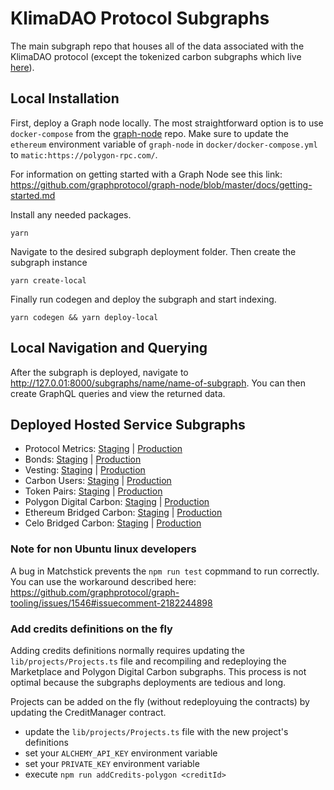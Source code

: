 # KlimaDAO Protocol Subgraphs

The main subgraph repo that houses all of the data associated with the KlimaDAO protocol (except the tokenized carbon subgraphs which live [here](https://github.com/klimadao/carbon-subgraph)).

## Local Installation

First, deploy a Graph node locally. The most straightforward option is to use
`docker-compose` from the [graph-node](https://github.com/graphprotocol/graph-node/tree/master/docker#docker-compose) repo.
Make sure to update the `ethereum` environment variable of `graph-node` in `docker/docker-compose.yml` to `matic:https://polygon-rpc.com/`.

For information on getting started with a Graph Node see this link: https://github.com/graphprotocol/graph-node/blob/master/docs/getting-started.md

Install any needed packages.

```
yarn
```

Navigate to the desired subgraph deployment folder. Then create the subgraph instance

```
yarn create-local
```

Finally run codegen and deploy the subgraph and start indexing.

```
yarn codegen && yarn deploy-local
```

## Local Navigation and Querying

After the subgraph is deployed, navigate to http://127.0.01:8000/subgraphs/name/name-of-subgraph. You can then create GraphQL queries and view the returned data.

## Deployed Hosted Service Subgraphs

- Protocol Metrics: [Staging](https://thegraph.com/hosted-service/subgraph/klimadao/staging-klimadao-protocol-metrics) | [Production](https://thegraph.com/hosted-service/subgraph/klimadao/klimadao-protocol-metrics)
- Bonds: [Staging](https://thegraph.com/hosted-service/subgraph/klimadao/staging-klimadao-bonds) | [Production](https://thegraph.com/hosted-service/subgraph/klimadao/klimadao-bonds)
- Vesting: [Staging](https://thegraph.com/hosted-service/subgraph/klimadao/staging-klimadao-vesting) | [Production](https://thegraph.com/hosted-service/subgraph/klimadao/klimadao-vesting)
- Carbon Users: [Staging](https://thegraph.com/hosted-service/subgraph/klimadao/staging-klimadao-carbon-users) | [Production](https://thegraph.com/hosted-service/subgraph/klimadao/klimadao-carbon-users)
- Token Pairs: [Staging](https://thegraph.com/hosted-service/subgraph/klimadao/staging-klimadao-pairs) | [Production](https://thegraph.com/hosted-service/subgraph/klimadao/klimadao-pairs)
- Polygon Digital Carbon: [Staging](https://thegraph.com/hosted-service/subgraph/klimadao/staging-polygon-digital-carbon) | [Production](https://thegraph.com/hosted-service/subgraph/klimadao/polygon-digital-carbon)
- Ethereum Bridged Carbon: [Staging](https://thegraph.com/hosted-service/subgraph/klimadao/staging-ethereum-bridged-carbon) | [Production](https://thegraph.com/hosted-service/subgraph/klimadao/ethereum-bridged-carbon)
- Celo Bridged Carbon: [Staging](https://thegraph.com/hosted-service/subgraph/klimadao/staging-celo-bridged-carbon) | [Production](https://thegraph.com/hosted-service/subgraph/klimadao/celo-bridged-carbon)

### Note for non Ubuntu linux developers

A bug in Matchstick prevents the `npm run test` copmmand to run correctly.
You can use the workaround described here: https://github.com/graphprotocol/graph-tooling/issues/1546#issuecomment-2182244898

### Add credits definitions on the fly

Adding credits definitions normally requires updating the `lib/projects/Projects.ts` file and recompiling and redeploying the Marketplace and Polygon Digital Carbon subgraphs.
This process is not optimal because the subgraphs deployments are tedious and long.

Projects can be added on the fly (without redeployuing the contracts) by updating the CreditManager contract.
- update the `lib/projects/Projects.ts` file with the new project's definitions
- set your `ALCHEMY_API_KEY` environment variable
- set your `PRIVATE_KEY` environment variable
- execute `npm run addCredits-polygon <creditId>`

